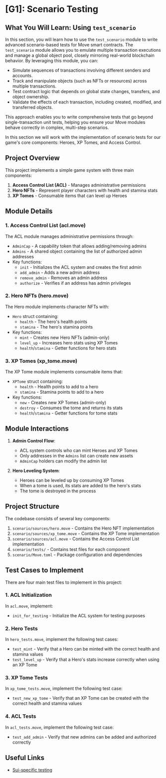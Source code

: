 # [G1]: Scenario Testing

## What You Will Learn: Using `test_scenario`

In this section, you will learn how to use the `test_scenario` module to write advanced scenario-based tests for Move smart contracts. The `test_scenario` module allows you to emulate multiple transaction executions and manage a global object pool, closely mirroring real-world blockchain behavior. By leveraging this module, you can:

- Simulate sequences of transactions involving different senders and accounts.
- Track and manipulate objects (such as NFTs or resources) across multiple transactions.
- Test contract logic that depends on global state changes, transfers, and object ownership.
- Validate the effects of each transaction, including created, modified, and transferred objects.

This approach enables you to write comprehensive tests that go beyond single-transaction unit tests, helping you ensure your Move modules behave correctly in complex, multi-step scenarios.

In this section we will work with the implementation of scenario tests for our game's core components: Heroes, XP Tomes, and Access Control.

## Project Overview

This project implements a simple game system with three main components:

1. **Access Control List (ACL)** - Manages administrative permissions
2. **Hero NFTs** - Represent player characters with health and stamina stats
3. **XP Tomes** - Consumable items that can level up Heroes

## Module Details

### 1. Access Control List (acl.move)
The ACL module manages administrative permissions through:
- `AdminCap` - A capability token that allows adding/removing admins
- `Admins` - A shared object containing the list of authorized admin addresses
- Key functions:
  - `init` - Initializes the ACL system and creates the first admin
  - `add_admin` - Adds a new admin address
  - `remove_admin` - Removes an admin address
  - `authorize` - Verifies if an address has admin privileges

### 2. Hero NFTs (hero.move)
The Hero module implements character NFTs with:
- `Hero` struct containing:
  - `health` - The hero's health points
  - `stamina` - The hero's stamina points
- Key functions:
  - `mint` - Creates new Hero NFTs (admin-only)
  - `level_up` - Increases hero stats using XP Tomes
  - `health`/`stamina` - Getter functions for hero stats

### 3. XP Tomes (xp_tome.move)
The XP Tome module implements consumable items that:
- `XPTome` struct containing:
  - `health` - Health points to add to a hero
  - `stamina` - Stamina points to add to a hero
- Key functions:
  - `new` - Creates new XP Tomes (admin-only)
  - `destroy` - Consumes the tome and returns its stats
  - `health`/`stamina` - Getter functions for tome stats

## Module Interactions

1. **Admin Control Flow**:
   - ACL system controls who can mint Heroes and XP Tomes
   - Only addresses in the `Admins` list can create new assets
   - `AdminCap` holders can modify the admin list

2. **Hero Leveling System**:
   - Heroes can be leveled up by consuming XP Tomes
   - When a tome is used, its stats are added to the hero's stats
   - The tome is destroyed in the process

## Project Structure

The codebase consists of several key components:

1. `scenario/sources/hero.move` - Contains the Hero NFT implementation
2. `scenario/sources/xp_tome.move` - Contains the XP Tome implementation
3. `scenario/sources/acl.move` - Contains the Access Control List implementation
4. `scenario/tests/` - Contains test files for each component
5. `scenario/Move.toml` - Package configuration and dependencies

## Test Cases to Implement

There are four main test files to implement in this project:

### 1. ACL Initialization
In `acl.move`, implement:
- `init_for_testing` - Initialize the ACL system for testing purposes

### 2. Hero Tests
In `hero_tests.move`, implement the following test cases:
- `test_mint` - Verify that a Hero can be minted with the correct health and stamina values
- `test_level_up` - Verify that a Hero's stats increase correctly when using an XP Tome

### 3. XP Tome Tests
In `xp_tome_tests.move`, implement the following test case:
- `test_new_xp_tome` - Verify that an XP Tome can be created with the correct health and stamina values

### 4. ACL Tests
In `acl_tests.move`, implement the following test case:
- `test_add_admin` - Verify that new admins can be added and authorized correctly

## Useful Links

- [Sui-specific testing](https://docs.sui.io/guides/developer/first-app/build-test#sui-specific-testing)